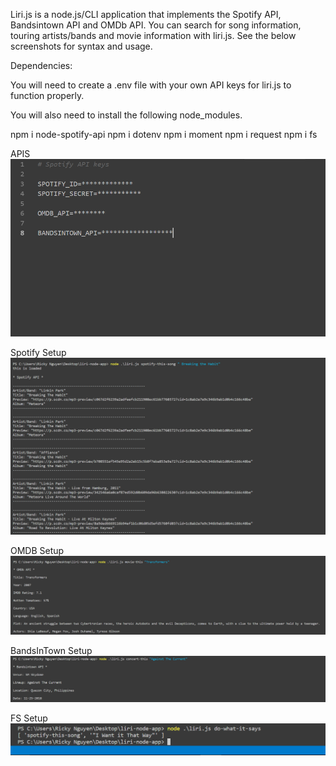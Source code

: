 Liri.js is a node.js/CLI application that implements the Spotify API, Bandsintown API and OMDb API. You can search for song information, touring artists/bands and movie information with liri.js. See the below screenshots for syntax and usage.

Dependencies:

You will need to create a .env file with your own API keys for liri.js to function properly.

You will also need to install the following node_modules.

npm i node-spotify-api
npm i dotenv
npm i moment
npm i request
npm i fs

APIS
![picture](./img/apis.png)

Spotify Setup
![picture](./img/spotify.png)

OMDB Setup
![picture](./img/omdb.png)

BandsInTown Setup
![picture](./img/BandsInTown.png)

FS Setup
![picture](./img/fs.png)

